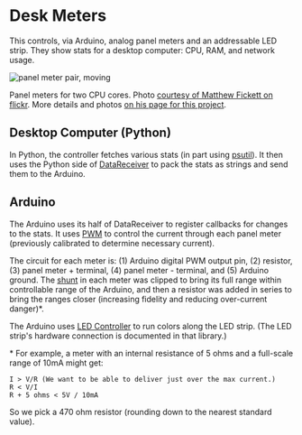 Desk Meters
===========

This controls, via Arduino, analog panel meters and an addressable LED strip. They show stats for a desktop computer: CPU, RAM, and network usage.

![panel meter pair, moving](http://farm8.staticflickr.com/7006/6705796061_f5e1f21770.jpg)

Panel meters for two CPU cores. Photo [courtesy of Matthew Fickett on flickr](http://www.flickr.com/photos/capybararancher/6705796061/). More details and photos [on his page for this project](http://www.matthewfickett.com/2012/01/desk-with-meters/).

Desktop Computer (Python)
-------------------------

In Python, the controller fetches various stats (in part using [psutil](http://code.google.com/p/psutil/)). It then uses the Python side of [DataReceiver](https://github.com/markfickett/DataReceiver) to pack the stats as strings and send them to the Arduino.

Arduino
-------

The Arduino uses its half of DataReceiver to register callbacks for changes to the stats. It uses [PWM](http://arduino.cc/en/Tutorial/PWM) to control the current through each panel meter (previously calibrated to determine necessary current).

The circuit for each meter is: (1) Arduino digital PWM output pin, (2) resistor, (3) panel meter + terminal, (4) panel meter - terminal, and (5) Arduino ground. The [shunt](http://en.wikipedia.org/wiki/Shunt_\(electrical\)\#Use_in_current_measuring) in each meter was clipped to bring its full range within controllable range of the Arduino, and then a resistor was added in series to bring the ranges closer (increasing fidelity and reducing over-current danger)\*.

The Arduino uses [LED Controller](https://github.com/markfickett/LED-Controller) to run colors along the LED strip. (The LED strip's hardware connection is documented in that library.)

\* For example, a meter with an internal resistance of 5 ohms and a full-scale range of 10mA might get:

	I > V/R	(We want to be able to deliver just over the max current.)
	R < V/I
	R + 5 ohms < 5V / 10mA

So we pick a 470 ohm resistor (rounding down to the nearest standard value).

